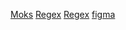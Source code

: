 [Moks](https://jestjs.io/es-ES/docs/manual-mocks)
[Regex](https://regexr.com/)
[Regex](https://regexr.com/)
[figma](https://www.figma.com/blog/1)